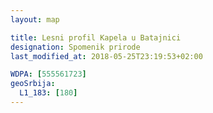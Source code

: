```yaml
---
layout: map

title: Lesni profil Kapela u Batajnici
designation: Spomenik prirode
last_modified_at: 2018-05-25T23:19:53+02:00

WDPA: [555561723]
geoSrbija:
  L1_183: [180]
---
```

